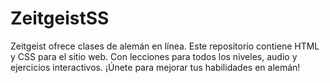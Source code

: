 # ZeitgeistSS
Zeitgeist ofrece clases de alemán en línea. Este repositorio contiene HTML y CSS para el sitio web. Con lecciones para todos los niveles, audio y ejercicios interactivos. ¡Únete para mejorar tus habilidades en alemán!
